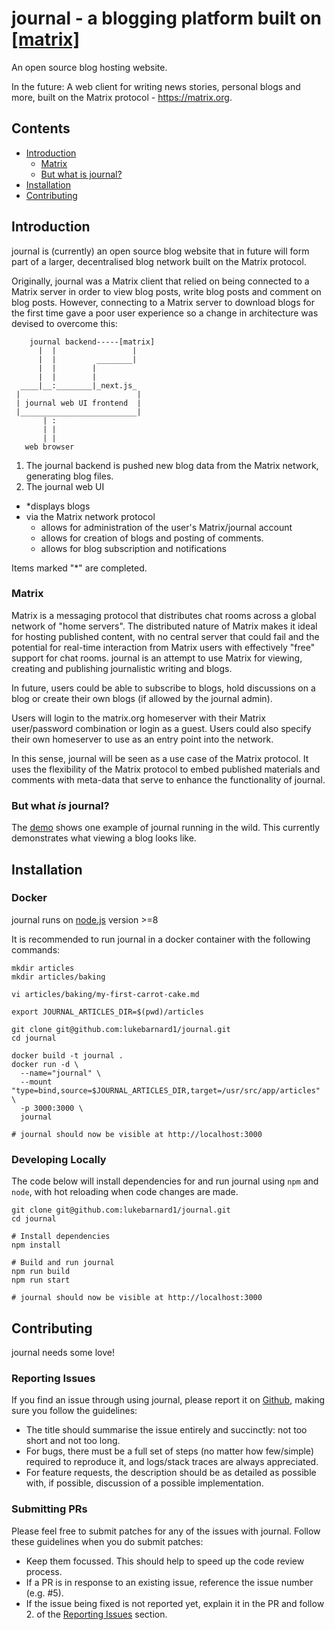 # journal - a blogging platform built on [\[matrix\]](https://matrix.org)

An open source blog hosting website.

In the future: A web client for writing news stories, personal blogs and more, built on the Matrix protocol - https://matrix.org.

## Contents
 - [Introduction](#introduction)
   - [Matrix](#matrix)
   - [But what is journal?](#but_what_is_journal)
 - [Installation](#installation)
 - [Contributing](#contributing)

## Introduction

journal is (currently) an open source blog website that in future will form part of a larger, decentralised blog network built on the Matrix protocol.

Originally, journal was a Matrix client that relied on being connected to a Matrix server in order to view blog posts, write blog posts and comment on blog posts. However, connecting to a Matrix server to download blogs for the first time gave a poor user experience so a change in architecture was devised to overcome this:

```
    journal backend-----[matrix]
      |  |                 |
      |  |         ________|
      |  |        |
      |  |        |
  ____|__:________|_next.js_
 |                          |
 | journal web UI frontend  |
 |__________________________|
       | :
       | |
       | |
   web browser
```

 1. The journal backend is pushed new blog data from the Matrix network, generating blog files.
 1. The journal web UI
   - \*displays blogs
   - via the Matrix network protocol
       - allows for administration of the user's Matrix/journal account
       - allows for creation of blogs and posting of comments.
       - allows for blog subscription and notifications

Items marked "\*" are completed.

### Matrix

Matrix is a messaging protocol that distributes chat rooms across a global network of "home servers". The distributed nature of Matrix makes it ideal for hosting published content, with no central server that could fail and the potential for real-time interaction from Matrix users with effectively "free" support for chat rooms. journal is an attempt to use Matrix for viewing, creating and publishing journalistic writing and blogs.

In future, users could be able to subscribe to blogs, hold discussions on a blog or create their own blogs (if allowed by the journal admin).

Users will login to the matrix.org homeserver with their Matrix user/password combination or login as a guest. Users could also specify their own homeserver to use as an entry point into the network.

In this sense, journal will be seen as a use case of the Matrix protocol. It uses the flexibility of the Matrix protocol to embed published materials and comments with meta-data that serve to enhance the functionality of journal.

### But what _is_ journal?
The [demo](https://journal.lukebarnard.co.uk) shows one example of journal running in the wild. This currently demonstrates what viewing a blog looks like.

## Installation

### Docker

journal runs on [node.js](https://nodejs.org) version >=8

It is recommended to run journal in a docker container with the following commands:

```
mkdir articles
mkdir articles/baking

vi articles/baking/my-first-carrot-cake.md

export JOURNAL_ARTICLES_DIR=$(pwd)/articles

git clone git@github.com:lukebarnard1/journal.git
cd journal

docker build -t journal .
docker run -d \
  --name="journal" \
  --mount "type=bind,source=$JOURNAL_ARTICLES_DIR,target=/usr/src/app/articles" \
  -p 3000:3000 \
  journal

# journal should now be visible at http://localhost:3000

```

### Developing Locally

The code below will install dependencies for and run journal using `npm` and `node`, with hot reloading when code changes are made.

```
git clone git@github.com:lukebarnard1/journal.git
cd journal

# Install dependencies
npm install

# Build and run journal
npm run build
npm run start

# journal should now be visible at http://localhost:3000
```

## Contributing
journal needs some love!

### Reporting Issues
If you find an issue through using journal, please report it on [Github](http://github.com/lukebarnard1/journal), making sure you follow the guidelines:
 - The title should summarise the issue entirely and succinctly: not too short and not too long.
 - For bugs, there must be a full set of steps (no matter how few/simple) required to reproduce it, and logs/stack traces are always appreciated.
 - For feature requests, the description should be as detailed as possible with, if possible, discussion of a possible implementation.

### Submitting PRs
Please feel free to submit patches for any of the issues with journal. Follow these guidelines when you do submit patches:
 - Keep them focussed. This should help to speed up the code review process.
 - If a PR is in response to an existing issue, reference the issue number (e.g. #5).
 - If the issue being fixed is not reported yet, explain it in the PR and follow 2. of the [Reporting Issues](#reporting-issues) section.

